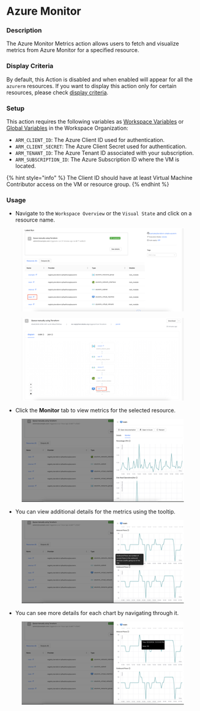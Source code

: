 # Azure Monitor

### Description

The Azure Monitor Metrics action allows users to fetch and visualize metrics from Azure Monitor for a specified resource.&#x20;

### Display Criteria

By default, this Action is disabled and when enabled will appear for all the `azurerm` resources. If you want to display this action only for certain resources, please check  [display criteria](terrakube.azure-monitor.md#display-criteria).&#x20;

### Setup

This action requires the following variables as [Workspace Variables](../../variables.md#workspace-specific-variables) or [Global Variables](../../../organizations/global-variables.md) in the Workspace Organization:

* `ARM_CLIENT_ID`: The Azure Client ID used for authentication.&#x20;
* `ARM_CLIENT_SECRET`: The Azure Client Secret used for authentication.
* `ARM_TENANT_ID`: The Azure Tenant ID associated with your subscription.
* `ARM_SUBSCRIPTION_ID`: The Azure Subscription ID where the VM is located.

{% hint style="info" %}
The Client ID should have at least Virtual Machine Contributor access on the VM or resource group.
{% endhint %}

### Usage

* Navigate to the `Workspace Overview` or the `Visual State` and click on a resource name.

<figure><img src="../../../../.gitbook/assets/image (393).png" alt=""><figcaption></figcaption></figure>

<figure><img src="../../../../.gitbook/assets/image (394).png" alt=""><figcaption></figcaption></figure>

* Click the **Monitor** tab to view metrics for the selected resource.

<figure><img src="../../../../.gitbook/assets/image (2) (1).png" alt=""><figcaption></figcaption></figure>

* You can view additional details for the metrics using the tooltip.

<figure><img src="../../../../.gitbook/assets/image (3) (1).png" alt=""><figcaption></figcaption></figure>

* You can see more details for each chart by navigating through it.

<figure><img src="../../../../.gitbook/assets/image (4) (1).png" alt=""><figcaption></figcaption></figure>
